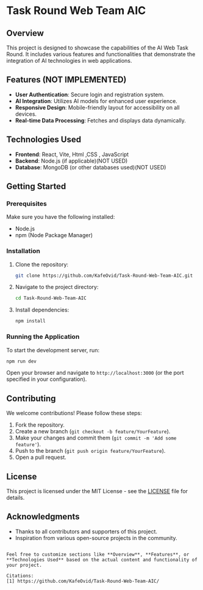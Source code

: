 # Task Round Web Team AIC

## Overview
This project is designed to showcase the capabilities of the AI Web Task Round. It includes various features and functionalities that demonstrate the integration of AI technologies in web applications.

## Features (NOT IMPLEMENTED)
- **User Authentication**: Secure login and registration system.
- **AI Integration**: Utilizes AI models for enhanced user experience.
- **Responsive Design**: Mobile-friendly layout for accessibility on all devices.
- **Real-time Data Processing**: Fetches and displays data dynamically.

## Technologies Used
- **Frontend**: React, Vite, Html ,CSS , JavaScript
- **Backend**: Node.js (if applicable)(NOT USED)
- **Database**: MongoDB (or other databases used)(NOT USED)

## Getting Started

### Prerequisites
Make sure you have the following installed:
- Node.js
- npm (Node Package Manager)

### Installation
1. Clone the repository:
   ```bash
   git clone https://github.com/KafeOvid/Task-Round-Web-Team-AIC.git
   ```
2. Navigate to the project directory:
   ```bash
   cd Task-Round-Web-Team-AIC
   ```
3. Install dependencies:
   ```bash
   npm install
   ```

### Running the Application
To start the development server, run:
```bash
npm run dev
```
Open your browser and navigate to `http://localhost:3000` (or the port specified in your configuration).

## Contributing
We welcome contributions! Please follow these steps:
1. Fork the repository.
2. Create a new branch (`git checkout -b feature/YourFeature`).
3. Make your changes and commit them (`git commit -m 'Add some feature'`).
4. Push to the branch (`git push origin feature/YourFeature`).
5. Open a pull request.

## License
This project is licensed under the MIT License - see the [LICENSE](LICENSE) file for details.

## Acknowledgments
- Thanks to all contributors and supporters of this project.
- Inspiration from various open-source projects in the community.

```

Feel free to customize sections like **Overview**, **Features**, or **Technologies Used** based on the actual content and functionality of your project.

Citations:
[1] https://github.com/KafeOvid/Task-Round-Web-Team-AIC/
